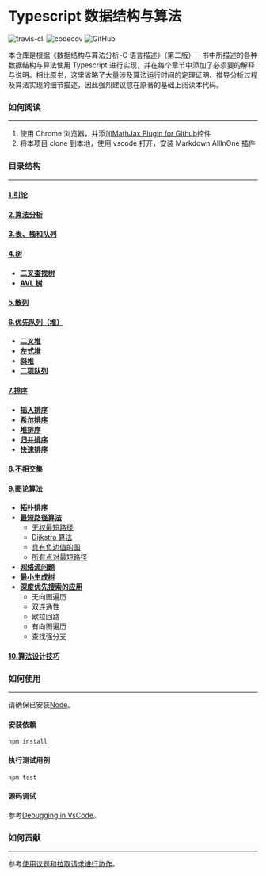 <!-- @format -->

# Typescript 数据结构与算法

![travis-cli](https://www.travis-ci.org/qindagang/data-structures-and-algorithms-in-typescript.svg?branch=master)
![codecov](https://codecov.io/gh/qindagang/data-structures-and-algorithms-in-typescript/branch/master/graph/badge.svg?token=B05PLKNLJP)
![GitHub](https://img.shields.io/github/license/qindagang/data-structures-and-algorithm-analysis-in-typescript)

本仓库是根据《数据结构与算法分析-C 语言描述》（第二版）一书中所描述的各种数据结构与算法使用 Typescript 进行实现，并在每个章节中添加了必须要的解释与说明。相比原书，这里省略了大量涉及算法运行时间的定理证明、推导分析过程及算法实现的细节描述，因此强烈建议您在原著的基础上阅读本代码。

### 如何阅读

---

1. 使用 Chrome 浏览器，并添加[MathJax Plugin for Github](https://chrome.google.com/webstore/detail/mathjax-plugin-for-github/ioemnmodlmafdkllaclgeombjnmnbima)控件
2. 将本项目 clone 到本地，使用 vscode 打开，安装 Markdown AllInOne 插件

### 目录结构

---

#### [1.引论](https://github.com/qindagang/data-structures-and-algorithm-analysis-in-typescript/tree/master/Chapters/Chapter1-Introduction)

#### [2.算法分析](https://github.com/qindagang/data-structures-and-algorithm-analysis-in-typescript/tree/master/Chapters/Chapter2-AlgorithmAnalysis)

#### [3.表、栈和队列](https://github.com/qindagang/data-structures-and-algorithm-analysis-in-typescript/tree/master/Chapters/Chapter3-ListStackQueue)

#### [4.树](https://github.com/qindagang/data-structures-and-algorithm-analysis-in-typescript/tree/master/Chapters/Chapter4-Trees)

-   **[二叉查找树](https://github.com/qindagang/data-structures-and-algorithm-analysis-in-typescript/tree/master/Chapters/Chapter4-Trees/4.1-BinarySearchTree)**
-   **[AVL 树](https://github.com/qindagang/data-structures-and-algorithm-analysis-in-typescript/tree/master/Chapters/Chapter4-Trees/4.2-AVLTree)**

#### [5.散列](https://github.com/qindagang/data-structures-and-algorithm-analysis-in-typescript/tree/master/Chapters/Chapter5-Hashing)

#### [6.优先队列（堆）](https://github.com/qindagang/data-structures-and-algorithm-analysis-in-typescript/tree/master/Chapters/Chapter6-PriorityQueue)

-   **[二叉堆](https://github.com/qindagang/data-structures-and-algorithm-analysis-in-typescript/tree/master/Chapters/Chapter6-PriorityQueue/6.1-BinaryHeap)**
-   **[左式堆](https://github.com/qindagang/data-structures-and-algorithm-analysis-in-typescript/tree/master/Chapters/Chapter6-PriorityQueue/6.2-LeftistHeap)**
-   **[斜堆](https://github.com/qindagang/data-structures-and-algorithm-analysis-in-typescript/tree/master/Chapters/Chapter6-PriorityQueue/6.3-SkewHeap)**
-   **[二项队列](https://github.com/qindagang/data-structures-and-algorithm-analysis-in-typescript/tree/master/Chapters/Chapter6-PriorityQueue/6.4-BinomalQueue)**

#### [7.排序](https://github.com/qindagang/data-structures-and-algorithm-analysis-in-typescript/tree/master/Chapters/Chapter7-Sorting)

-   **[插入排序](https://github.com/qindagang/data-structures-and-algorithm-analysis-in-typescript/tree/master/Chapters/Chapter7-Sorting/7.1-InsertionSort)**
-   **[希尔排序](https://github.com/qindagang/data-structures-and-algorithm-analysis-in-typescript/tree/master/Chapters/Chapter7-Sorting/7.2-ShellSort)**
-   **[堆排序](https://github.com/qindagang/data-structures-and-algorithm-analysis-in-typescript/tree/master/Chapters/Chapter7-Sorting/7.3-HeapSort)**
-   **[归并排序](https://github.com/qindagang/data-structures-and-algorithm-analysis-in-typescript/tree/master/Chapters/Chapter7-Sorting/7.4-MergeSort)**
-   **[快速排序](https://github.com/qindagang/data-structures-and-algorithm-analysis-in-typescript/tree/master/Chapters/Chapter7-Sorting/7.5-QuickSort)**

#### [8.不相交集](https://github.com/qindagang/data-structures-and-algorithm-analysis-in-typescript/tree/master/Chapters/Chapter8-DisjointSet)

#### [9.图论算法](https://github.com/qindagang/data-structures-and-algorithm-analysis-in-typescript/tree/master/Chapters/Chapter9-GraphAlgorithm)

-   **[拓扑排序](https://github.com/qindagang/data-structures-and-algorithm-analysis-in-typescript/tree/master/Chapters/Chapter9-GraphAlgorithm/9.1-TopSort)**
-   **[最短路径算法](https://github.com/qindagang/data-structures-and-algorithm-analysis-in-typescript/tree/master/Chapters/Chapter9-GraphAlgorithm/9.2-ShortestPathAlgorithm)**
    -   [无权最短路径](https://github.com/qindagang/data-structures-and-algorithm-analysis-in-typescript/tree/master/Chapters/Chapter9-GraphAlgorithm/9.2-ShortestPathAlgorithm/9.2.1-UnweightedShortestPaths)
    -   [Dijkstra 算法](https://github.com/qindagang/data-structures-and-algorithm-analysis-in-typescript/tree/master/Chapters/Chapter9-GraphAlgorithm/9.2-ShortestPathAlgorithm/9.2.2-TheAlgorithmOfDijkstra)
    -   [具有负边值的图](https://github.com/qindagang/data-structures-and-algorithm-analysis-in-typescript/tree/master/Chapters/Chapter9-GraphAlgorithm/9.2-ShortestPathAlgorithm/9.2.3-GraphsWithNegativeEdgeCosts)
    -   [所有点对最短路径](https://github.com/qindagang/data-structures-and-algorithm-analysis-in-typescript/tree/master/Chapters/Chapter9-GraphAlgorithm/9.2-ShortestPathAlgorithm/9.2.4-AllPairsShortestPath)
-   **[网络流问题](https://github.com/qindagang/data-structures-and-algorithm-analysis-in-typescript/tree/master/Chapters/Chapter9-GraphAlgorithm/9.3-NetworkFlow)**
-   **[最小生成树](https://github.com/qindagang/data-structures-and-algorithm-analysis-in-typescript/tree/master/Chapters/Chapter9-GraphAlgorithm/9.4-MinimumSpanningTree)**
-   **[深度优先搜索的应用](https://github.com/qindagang/data-structures-and-algorithm-analysis-in-typescript/tree/master/Chapters/Chapter9-GraphAlgorithm/9.5-DepthFirstSearcht)**
    -   无向图遍历
    -   双连通性
    -   欧拉回路
    -   有向图遍历
    -   查找强分支

#### [10.算法设计技巧](https://github.com/qindagang/data-structures-and-algorithm-analysis-in-typescript/tree/master/Chapters/Chapter10-AlgorithmDesingTechniques)

### 如何使用

---

请确保已安装[Node](<(https://nodejs.org/zh-cn/)>)。

#### 安装依赖

```
npm install
```

#### 执行测试用例

```
npm test
```

#### 源码调试

参考[Debugging in VsCode](https://code.visualstudio.com/docs/editor/debugging)。

### 如何贡献

---

参考[使用议题和拉取请求进行协作](https://docs.github.com/cn/free-pro-team@latest/github/collaborating-with-issues-and-pull-requests)。

